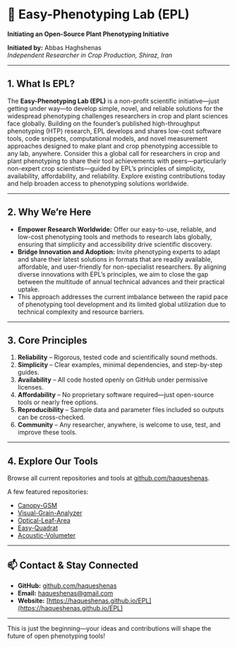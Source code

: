 # 🌿 Easy-Phenotyping Lab (EPL)

**Initiating an Open-Source Plant Phenotyping Initiative**

**Initiated by:** Abbas Haghshenas  
*Independent Researcher in Crop Production, Shiraz, Iran*

---

## 1. What Is EPL?

The **Easy-Phenotyping Lab (EPL)** is a non-profit scientific initiative—just getting under way—to develop simple, novel, and reliable solutions for the widespread phenotyping challenges researchers in crop and plant sciences face globally. Building on the founder’s published high-throughput phenotyping (HTP) research, EPL develops and shares low-cost software tools, code snippets, computational models, and novel measurement approaches designed to make plant and crop phenotyping accessible to any lab, anywhere. Consider this a global call for researchers in crop and plant phenotyping to share their tool achievements with peers—particularly non-expert crop scientists—guided by EPL’s principles of simplicity, availability, affordability, and reliability. Explore existing contributions today and help broaden access to phenotyping solutions worldwide.

---

## 2. Why We’re Here

- **Empower Research Worldwide:** Offer our easy-to-use, reliable, and low-cost phenotyping tools and methods to research labs globally, ensuring that simplicity and accessibility drive scientific discovery.  
- **Bridge Innovation and Adoption:** Invite phenotyping experts to adapt and share their latest solutions in formats that are readily available, affordable, and user-friendly for non-specialist researchers. By aligning diverse innovations with EPL’s principles, we aim to close the gap between the multitude of annual technical advances and their practical uptake.  
- This approach addresses the current imbalance between the rapid pace of phenotyping tool development and its limited global utilization due to technical complexity and resource barriers.

---

## 3. Core Principles

1. **Reliability** – Rigorous, tested code and scientifically sound methods.  
2. **Simplicity** – Clear examples, minimal dependencies, and step-by-step guides.  
3. **Availability** – All code hosted openly on GitHub under permissive licenses.  
4. **Affordability** – No proprietary software required—just open-source tools or nearly free options.  
5. **Reproducibility** – Sample data and parameter files included so outputs can be cross-checked.  
6. **Community** – Any researcher, anywhere, is welcome to use, test, and improve these tools.

---

## 4. Explore Our Tools

Browse all current repositories and tools at [github.com/haqueshenas](https://github.com/haqueshenas).

A few featured repositories:  
- [Canopy-GSM](https://github.com/haqueshenas/Canopy-GSM)  
- [Visual-Grain-Analyzer](https://github.com/haqueshenas/Visual-Grain-Analyzer)  
- [Optical-Leaf-Area](https://github.com/haqueshenas/Optical-Leaf-Area)  
- [Easy-Quadrat](https://github.com/haqueshenas/Easy-Quadrat)  
- [Acoustic-Volumeter](https://github.com/haqueshenas/Acoustic-Volumeter)

---

## 📫 Contact & Stay Connected

- **GitHub:** [github.com/haqueshenas](https://github.com/haqueshenas)  
- **Email:** [haqueshenas@gmail.com](mailto:haqueshenas@gmail.com)  
- **Website:** [https://haqueshenas.github.io/EPL](https://haqueshenas.github.io/EPL)

---

This is just the beginning—your ideas and contributions will shape the future of open phenotyping tools!
